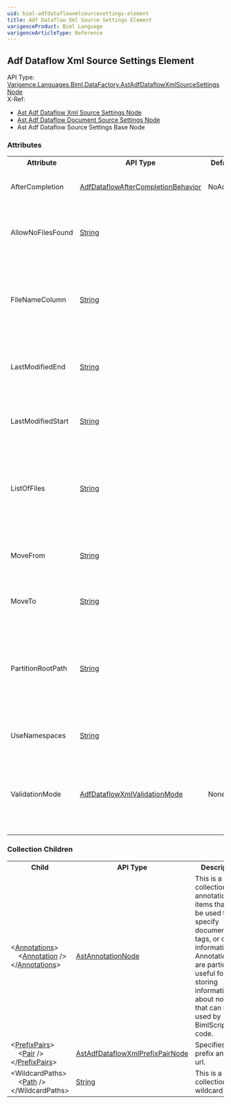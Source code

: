 ```yaml
---
uid: biml-adfdataflowxmlsourcesettings-element
title: Adf Dataflow Xml Source Settings Element
varigenceProduct: Biml Language
varigenceArticleType: Reference
---
```

## Adf Dataflow Xml Source Settings Element<div class="AssemblyInfoGroup"><div class="CrossReferenceGroup"><div class="CrossReferenceHeader">API Type:</div><div class="CrossReferenceValue"><a href="../api-reference/Varigence.Languages.Biml.DataFactory.AstAdfDataflowXmlSourceSettingsNode.html">Varigence.Languages.Biml.DataFactory.AstAdfDataflowXmlSourceSettingsNode</a></div></div><div class="CrossReferenceGroup"><div class="CrossReferenceHeader">X-Ref:</div><ul class="xrefRow"><li><a class='xref' href ="Varigence.Languages.Biml.DataFactory.AstAdfDataflowXmlSourceSettingsNode.html">Ast Adf Dataflow Xml Source Settings Node</a></li><li><a class='xref' href ="Varigence.Languages.Biml.DataFactory.AstAdfDataflowDocumentSourceSettingsNode.html">Ast Adf Dataflow Document Source Settings Node</a></li><li><span>Ast Adf Dataflow Source Settings Base Node</span></li></ul></div></div><div class="AttributeGroup"><h3>Attributes</h3><table id="AttributeList" class="AttributeList"><tbody><tr><th class="AttributeNameColumnHeader">Attribute</th><th class="AttributeTypeColumnHeader">API Type</th><th class="AttributeDefaultColumnHeader">Default</th><th class="AttributeSummaryColumnHeader">Description</th></tr><tr class="ad0"><td class="AttributeName">AfterCompletion</td><td class="AttributeType"><a href="../api-reference/Varigence.Languages.Biml.DataFactory.AdfDataflowAfterCompletionBehavior.html">AdfDataflowAfterCompletionBehavior</a></td><td class="AttributeDefault">NoAction</td><td class="AttributeSummary"><div class ="SummaryItem">After completion move files to this path. </div></td></tr><tr class="ad1"><td class="AttributeName">AllowNoFilesFound</td><td class="AttributeType"><a href="https://msdn.microsoft.com/en-us/library/System.String.aspx">String</a></td><td class="AttributeDefault">&nbsp;</td><td class="AttributeSummary"><div class ="SummaryItem">Specifies whether to allow "No Files Found" or require at least one file. </div></td></tr><tr class="ad0"><td class="AttributeName">FileNameColumn</td><td class="AttributeType"><a href="https://msdn.microsoft.com/en-us/library/System.String.aspx">String</a></td><td class="AttributeDefault">&nbsp;</td><td class="AttributeSummary"><div class ="SummaryItem">Use this to create a new column name in your data stream that is the source file name and path. </div></td></tr><tr class="ad1"><td class="AttributeName">LastModifiedEnd</td><td class="AttributeType"><a href="https://msdn.microsoft.com/en-us/library/System.String.aspx">String</a></td><td class="AttributeDefault">&nbsp;</td><td class="AttributeSummary"><div class ="SummaryItem">Filter by this last modified end time (Must be in DateTime format). </div></td></tr><tr class="ad0"><td class="AttributeName">LastModifiedStart</td><td class="AttributeType"><a href="https://msdn.microsoft.com/en-us/library/System.String.aspx">String</a></td><td class="AttributeDefault">&nbsp;</td><td class="AttributeSummary"><div class ="SummaryItem">Filter by this last modified start time (Must be in DateTime format). </div></td></tr><tr class="ad1"><td class="AttributeName">ListOfFiles</td><td class="AttributeType"><a href="https://msdn.microsoft.com/en-us/library/System.String.aspx">String</a></td><td class="AttributeDefault">&nbsp;</td><td class="AttributeSummary"><div class ="SummaryItem">Specifies whether to reference a text file that lists each file (relative to the container's root path). </div></td></tr><tr class="ad0"><td class="AttributeName">MoveFrom</td><td class="AttributeType"><a href="https://msdn.microsoft.com/en-us/library/System.String.aspx">String</a></td><td class="AttributeDefault">&nbsp;</td><td class="AttributeSummary"><div class ="SummaryItem">After completion move files that were located in this path. </div></td></tr><tr class="ad1"><td class="AttributeName">MoveTo</td><td class="AttributeType"><a href="https://msdn.microsoft.com/en-us/library/System.String.aspx">String</a></td><td class="AttributeDefault">&nbsp;</td><td class="AttributeSummary"><div class ="SummaryItem">After completion move files to this path. </div></td></tr><tr class="ad0"><td class="AttributeName">PartitionRootPath</td><td class="AttributeType"><a href="https://msdn.microsoft.com/en-us/library/System.String.aspx">String</a></td><td class="AttributeDefault">&nbsp;</td><td class="AttributeSummary"><div class ="SummaryItem">For file data that is partitioned, you can enter a partition root path in order to read partitioned folders as columns </div></td></tr><tr class="ad1"><td class="AttributeName">UseNamespaces</td><td class="AttributeType"><a href="https://msdn.microsoft.com/en-us/library/System.String.aspx">String</a></td><td class="AttributeDefault">&nbsp;</td><td class="AttributeSummary"><div class ="SummaryItem">Specifies whether or not to use namespaces. </div></td></tr><tr class="ad0"><td class="AttributeName">ValidationMode</td><td class="AttributeType"><a href="../api-reference/Varigence.Languages.Biml.DataFactory.AdfDataflowXmlValidationMode.html">AdfDataflowXmlValidationMode</a></td><td class="AttributeDefault">None</td><td class="AttributeSummary"><div class ="SummaryItem">Source file may contain rows that span multiple lines (multiline values must be enquoted) </div></td></tr></tbody></table></div><div class="ChildGroup">### Collection Children<table id="ChildList" class="ChildList"><tbody><tr><th class="ChildNameColumnHeader">Child</th><th class="ChildTypeColumnHeader">API Type</th><th class="ChildSummaryColumnHeader">Description</th></tr><tr class="cd0"><td class="ChildName"><span class="punc">&lt;</span><a href=Varigence.Languages.Biml.AstNode_Annotations.html">Annotations</a><span class="punc">&gt;</span><br />&nbsp;&nbsp;&nbsp;&nbsp;<span class="punc">&lt;</span><a href=Varigence.Languages.Biml.AstAnnotationNode.html">Annotation</a> <span class="punc">/&gt;</span><br /><span class="punc">&lt;/</span><a href=Varigence.Languages.Biml.AstNode_Annotations.html">Annotations</a><span class="punc">&gt;</span></td><td class="ChildType"><a href="../api-reference/Varigence.Languages.Biml.AstAnnotationNode.html">AstAnnotationNode</a></td><td class="ChildSummary"><div class ="SummaryItem">This is a collection of annotation items that can be used to specify documentation, tags, or other information.  Annotations are particularly useful for storing information about nodes that can be used by BimlScript code. </div> </td></tr><tr class="cd1"><td class="ChildName"><span class="punc">&lt;</span><a href=Varigence.Languages.Biml.DataFactory.AstAdfDataflowXmlSourceSettingsNode_PrefixPairs.html">PrefixPairs</a><span class="punc">&gt;</span><br />&nbsp;&nbsp;&nbsp;&nbsp;<span class="punc">&lt;</span><a href=Varigence.Languages.Biml.DataFactory.AstAdfDataflowXmlPrefixPairNode.html">Pair</a> <span class="punc">/&gt;</span><br /><span class="punc">&lt;/</span><a href=Varigence.Languages.Biml.DataFactory.AstAdfDataflowXmlSourceSettingsNode_PrefixPairs.html">PrefixPairs</a><span class="punc">&gt;</span></td><td class="ChildType"><a href="../api-reference/Varigence.Languages.Biml.DataFactory.AstAdfDataflowXmlPrefixPairNode.html">AstAdfDataflowXmlPrefixPairNode</a></td><td class="ChildSummary"><div class ="SummaryItem">Specifies the prefix and the url. </div> </td></tr><tr class="cd0"><td class="ChildName"><span class="punc">&lt;</span>WildcardPaths<span class="punc">&gt;</span><br />&nbsp;&nbsp;&nbsp;&nbsp;<span class="punc">&lt;</span><a href=https://msdn.microsoft.com/en-us/library/System.String.aspx">Path</a> <span class="punc">/&gt;</span><br /><span class="punc">&lt;/</span>WildcardPaths<span class="punc">&gt;</span></td><td class="ChildType"><a href="https://msdn.microsoft.com/en-us/library/System.String.aspx">String</a></td><td class="ChildSummary"><div class ="SummaryItem">This is a collection of wildcard paths. </div> </td></tr></tbody></table></div>